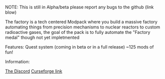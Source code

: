 NOTE: This is still in Alpha/beta please report any bugs to the github (link blow)

The factory is a tech centered Modpack where you build a massive factory automating things from precision mechanisms to nuclear reactors to custom radioactive gases, the goal of the pack is to fully automate the "Factory medal" though not yet impletmented

Features:
Quest system (coming in beta or in a full release)
~125 mods of fun!


Information:

[The Discord](https://discord.gg/R4zkpqDzD2)
[Curseforge link](inserthere)

